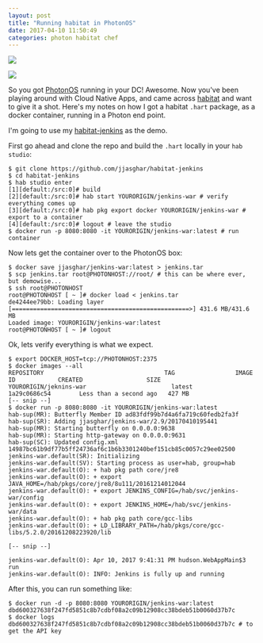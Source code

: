 ```yaml
---
layout: post
title: "Running habitat in PhotonOS"
date: 2017-04-10 11:50:49
categories: photon habitat chef
---
```


![](https://camo.githubusercontent.com/4d4cc8eedee941e882dc521eb37dd354c6beca20/687474703a2f2f73746f726167652e676f6f676c65617069732e636f6d2f70726f6a6563742d70686f746f6e2f766d772d6c6f676f2d70686f746f6e2e737667)

![](https://avatars1.githubusercontent.com/u/18171698?v=3&s=200)


So you got [PhotonOS][photon] running in your DC! Awesome. Now you've been playing around with Cloud
Native Apps, and came across [habitat][habitat] and want to give it a shot. Here's my notes
on how I got a habitat `.hart` package, as a docker container, running in a Photon end point.

I'm going to use my [habitat-jenkins][jenkins] as the demo.

First go ahead and clone the repo and build the `.hart` locally in your `hab studio`:

```shell
$ git clone https://github.com/jjasghar/habitat-jenkins
$ cd habitat-jenkins
$ hab studio enter
[1][default:/src:0]# build
[2][default:/src:0]# hab start YOURORIGIN/jenkins-war # verify everything comes up
[3][default:/src:0]# hab pkg export docker YOURORIGIN/jenkins-war # export to a container
[4][default:/src:0]# logout # leave the studio
$ docker run -p 8080:8080 -it YOURORIGIN/jenkins-war:latest # run container
```

Now lets get the container over to the PhotonOS box:

```shell
$ docker save jjasghar/jenkins-war:latest > jenkins.tar
$ scp jenkins.tar root@PHOTONHOST://root/ # this can be where ever, but demowise...
$ ssh root@PHOTONHOST
root@PHOTONHOST [ ~ ]# docker load < jenkins.tar
de4244ee79bb: Loading layer [==================================================>] 431.6 MB/431.6 MB
Loaded image: YOURORIGIN/jenkins-war:latest
root@PHOTONHOST [ ~ ]# logout
```

Ok, lets verify everything is what we expect.

```shell
$ export DOCKER_HOST=tcp://PHOTONHOST:2375
$ docker images --all
REPOSITORY                                  TAG                 IMAGE ID            CREATED                  SIZE
YOURORIGIN/jeknins-war                        latest              1a29c0686c54        Less than a second ago   427 MB
[-- snip --]
$ docker run -p 8080:8080 -it YOURORIGIN/jenkins-war:latest
hab-sup(MR): Butterfly Member ID ad83fdf99b7d4a6fa719c60fedb2fa3f
hab-sup(SR): Adding jjasghar/jenkins-war/2.9/20170410195441
hab-sup(MR): Starting butterfly on 0.0.0.0:9638
hab-sup(MR): Starting http-gateway on 0.0.0.0:9631
hab-sup(SC): Updated config.xml 14987bc61b9df77b5ff24736af6c1b6b3301240bef151cb85c0057c29ee02500
jenkins-war.default(SR): Initializing
jenkins-war.default(SV): Starting process as user=hab, group=hab
jenkins-war.default(O): + hab pkg path core/jre8
jenkins-war.default(O): + export JAVA_HOME=/hab/pkgs/core/jre8/8u111/20161214012044
jenkins-war.default(O): + export JENKINS_CONFIG=/hab/svc/jenkins-war/config
jenkins-war.default(O): + export JENKINS_HOME=/hab/svc/jenkins-war/data
jenkins-war.default(O): + hab pkg path core/gcc-libs
jenkins-war.default(O): + LD_LIBRARY_PATH=/hab/pkgs/core/gcc-libs/5.2.0/20161208223920/lib

[-- snip --]

jenkins-war.default(O): Apr 10, 2017 9:41:31 PM hudson.WebAppMain$3 run
jenkins-war.default(O): INFO: Jenkins is fully up and running
```

After this, you can run something like:

```shell
$ docker run -d -p 8080:8080 YOURORIGIN/jenkins-war:latest
dbd600327638f247fd5851c8b7cdbf08a2c09b12908cc38bdeb51b0060d37b7c
$ docker logs dbd600327638f247fd5851c8b7cdbf08a2c09b12908cc38bdeb51b0060d37b7c # to get the API key
```

[habitat]: https://www.habitat.sh/
[photon]: https://vmware.github.io/photon/
[jenkins]: https://github.com/jjasghar/habitat-jenkins
